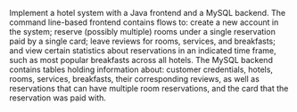 Implement a hotel system with a Java frontend and a MySQL backend. The command line-based frontend contains flows to: create a new account in the system; reserve (possibly multiple) rooms under a single reservation paid by a single card; leave reviews for rooms, services, and breakfasts; and view certain statistics about reservations in an indicated time frame, such as most popular breakfasts across all hotels. The MySQL backend contains tables holding information about: customer credentials, hotels, rooms, services, breakfasts, their corresponding reviews, as well as reservations that can have multiple room reservations, and the card that the reservation was paid with.
